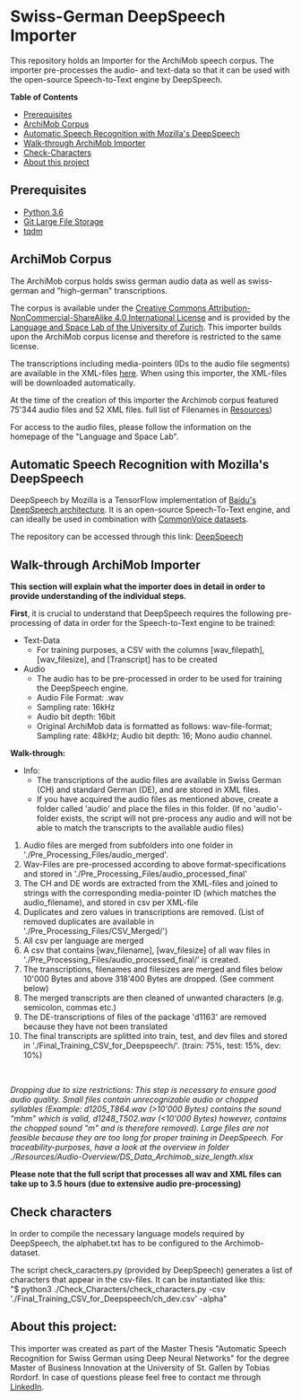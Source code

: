 # Swiss-German DeepSpeech Importer

This repository holds an Importer for the ArchiMob speech corpus.
The importer pre-processes the audio- and text-data so that it can be used with the open-source Speech-to-Text engine by DeepSpeech.

**Table of Contents**

- [Prerequisites](#prerequisites)
- [ArchiMob Corpus](#ArchiMob-Corpus)
- [Automatic Speech Recognition with Mozilla's DeepSpeech](#Automatic-Speech-Recognition-with-Mozilla's-DeepSpeech)
- [Walk-through ArchiMob Importer](#Walk-through-ArchiMob-Importer)
- [Check-Characters](#Check-Characters)
- [About this project](#About-this-project)

<h>


## Prerequisites

* [Python 3.6](https://www.python.org/)
* [Git Large File Storage](https://git-lfs.github.com/)
* [tqdm](https://pypi.org/project/tqdm/)


## ArchiMob Corpus

<p>The ArchiMob corpus holds swiss german audio data as well as swiss-german and "high-german" transcriptions. </p>
<p>The corpus is available under the <a href='https://creativecommons.org/licenses/by-nc-sa/4.0/'>Creative Commons Attribution-NonCommercial-ShareAlike 4.0 International License</a> and is provided by the <a href='https://www.spur.uzh.ch/en/departments/research/textgroup/ArchiMob.html'>Language and Space Lab of the University of Zurich</a>. This importer builds upon the ArchiMob corpus license and therefore is restricted to the same license.</p>

<p>The transcriptions including media-pointers (IDs to the audio file segments) are available in the XML-files <a href='https://www.spur.uzh.ch/en/departments/research/textgroup/ArchiMob.html'>here</a>. When using this importer, the XML-files will be downloaded automatically.</p>

<p>At the time of the creation of this importer the Archimob corpus featured 75'344 audio files and 52 XML files. full list of Filenames in <a href='https://github.com/tobiasrordorf/swissgerman-deepspeech-importer/tree/master/Resources'>Resources</a>)</p>

<p>For access to the audio files, please follow the information on the homepage of the "Language and Space Lab".</p>


## Automatic Speech Recognition with Mozilla's DeepSpeech

<p> DeepSpeech by Mozilla is a TensorFlow implementation of <a href='https://arxiv.org/abs/1412.5567'>Baidu's DeepSpeech architecture</a>. It is an open-source Speech-To-Text engine, and can ideally be used in combination with <a href='https://voice.mozilla.org/'>CommonVoice datasets</a>.</p>
<p>The repository can be accessed through this link: <a href='https://github.com/mozilla/DeepSpeech'> DeepSpeech</a> </p>

## Walk-through ArchiMob Importer

<b>This section will explain what the importer does in detail in order to provide understanding of the individual steps.</b>

<b>First</b>, it is crucial to understand that DeepSpeech requires the following pre-processing of data in order for the Speech-to-Text engine to be trained:
- Text-Data
  - For training purposes, a CSV with the columns [wav_filepath], [wav_filesize], and [Transcript] has to be created
- Audio
  - The audio has to be pre-processed in order to be used for training the DeepSpeech engine.
  - Audio File Format: .wav
  - Sampling rate: 16kHz
  - Audio bit depth: 16bit
  - Original ArchiMob data is formatted as follows: wav-file-format; Sampling rate: 48kHz; Audio bit depth: 16; Mono audio channel.

<b>Walk-through:</b>

- Info:
  - The transcriptions of the audio files are available in Swiss German (CH) and standard German (DE), and are stored in XML files.
  - If you have acquired the audio files as mentioned above, create a folder called 'audio' and place the files in this folder. (If no 'audio'-folder exists, the script will not pre-process any audio and will not be able to match the transcripts to the available audio files)

1. Audio files are merged from subfolders into one folder in './Pre_Processing_Files/audio_merged'.
2. Wav-Files are pre-processed according to above format-specifications and stored in './Pre_Processing_Files/audio_processed_final'
3. The CH and DE words are extracted from the XML-files and joined to strings with the corresponding media-pointer ID (which matches the audio_filename), and stored in csv per XML-file
4. Duplicates and zero values in transcriptions  are removed. (List of removed duplicates are available in './Pre_Processing_Files/CSV_Merged/')
5. All csv per language are merged
6. A csv that contains [wav_filename], [wav_filesize] of all wav files in './Pre_Processing_Files/audio_processed_final/' is created.
7. The transcriptions, filenames and filesizes are merged and files below 10'000 Bytes and above 318'400 Bytes are dropped. (See comment below)
8. The merged transcripts are then cleaned of unwanted characters (e.g. semicolon, commas etc.)
9. The DE-transcriptions of files of the package 'd1163' are removed because they have not been translated
10. The final transcripts are splitted into train, test, and dev files and stored in './Final_Training_CSV_for_Deepspeech/'. (train: 75%, test: 15%, dev: 10%)

<br>

<i>Dropping due to size restrictions: This step is necessary to ensure good audio quality. Small files contain unrecognizable audio or chopped syllables (Example: d1205_T864.wav (>10'000 Bytes) contains the sound "mhm" which is valid, d1248_T502.wav (<10'000 Bytes) however, contains the chopped sound "m" and is therefore removed). Large files are not feasible because they are too long for proper training in DeepSpeech. For traceability-purposes, have a look at the overview in folder ./Resources/Audio-Overview/DS_Data_Archimob_size_length.xlsx</i>

<b> Please note that the full script that processes all wav and XML files can take up to 3.5 hours (due to extensive audio pre-processing)</b>

## Check characters

<p> In order to compile the necessary language models required by DeepSpeech, the alphabet.txt has to be configured to the Archimob-dataset.</p>
<p> The script check_caracters.py (provided by DeepSpeech) generates a list of characters that appear in the csv-files. It can be instantiated like this: <br>
"$ python3 ./Check_Characters/check_characters.py -csv './Final_Training_CSV_for_Deepspeech/ch_dev.csv' -alpha"</p>


## About this project:

<p>This importer was created as part of the Master Thesis "Automatic Speech Recognition for Swiss German using Deep Neural Networks" for the degree Master of Business Innovation at the University of St. Gallen by Tobias Rordorf. In case of questions please feel free to contact me through <a href='https://www.linkedin.com/in/tobiasrordorf/'>LinkedIn</a>.
